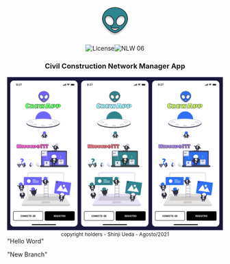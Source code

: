 <h1 align="center">
    <img src=".github\logo.png" style="zoom:100%;" align="center"/>
</h1>

<p align="center">
    <img alt="License" src="https://img.shields.io/static/v1?label=Crew&message=App&color=F7FE2E&labelColor=0A1033"><img src="https://img.shields.io/static/v1?label=Version&message=1.0&color=F7FE2E&labelColor=0A1033" alt="NLW 06" /></p>

<h3 align="center">
     Civil Construction Network Manager App 
</h3>

<img src=".github\cover.png" style="zoom:100%" align="center"/>



<div align="center">
  <small>copyright holders - Shinji Ueda - Agosto/2021</small>
</div>
"Hello Word"

"New Branch"

